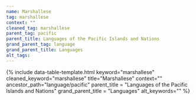 ```yaml
---
name: Marshallese
tag: marshallese
context: ""
cleaned_tag: marshallese
parent_tag: pacific
parent_title: Languages of the Pacific Islands and Nations
grand_parent_tag: language
grand_parent_title: Languages
alt_tags: 
---
```


{% include data-table-template.html 
  keyword="marshallese" 
  cleaned_keyword="marshallese" 
  title="Marshallese"
  context=""
  ancestor_path="language/pacific" 
  parent_title = "Languages of the Pacific Islands and Nations"
  grand_parent_title = "Languages"
  alt_keywords=""
%}

